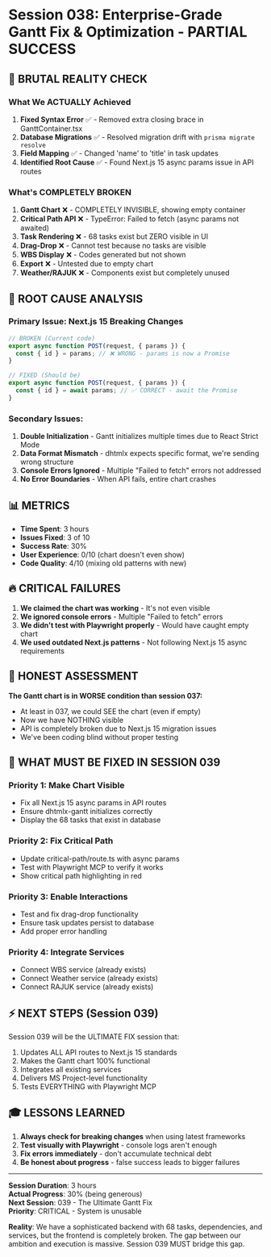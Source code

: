 # Session 038: Enterprise-Grade Gantt Fix & Optimization - PARTIAL SUCCESS

## 🔴 BRUTAL REALITY CHECK

### What We ACTUALLY Achieved
1. **Fixed Syntax Error** ✅ - Removed extra closing brace in GanttContainer.tsx
2. **Database Migrations** ✅ - Resolved migration drift with `prisma migrate resolve`
3. **Field Mapping** ✅ - Changed 'name' to 'title' in task updates
4. **Identified Root Cause** ✅ - Found Next.js 15 async params issue in API routes

### What's COMPLETELY BROKEN
1. **Gantt Chart** ❌ - COMPLETELY INVISIBLE, showing empty container
2. **Critical Path API** ❌ - TypeError: Failed to fetch (async params not awaited)
3. **Task Rendering** ❌ - 68 tasks exist but ZERO visible in UI
4. **Drag-Drop** ❌ - Cannot test because no tasks are visible
5. **WBS Display** ❌ - Codes generated but not shown
6. **Export** ❌ - Untested due to empty chart
7. **Weather/RAJUK** ❌ - Components exist but completely unused

## 🎯 ROOT CAUSE ANALYSIS

### Primary Issue: Next.js 15 Breaking Changes
```javascript
// BROKEN (Current code)
export async function POST(request, { params }) {
  const { id } = params; // ❌ WRONG - params is now a Promise
}

// FIXED (Should be)
export async function POST(request, { params }) {
  const { id } = await params; // ✅ CORRECT - await the Promise
}
```

### Secondary Issues:
1. **Double Initialization** - Gantt initializes multiple times due to React Strict Mode
2. **Data Format Mismatch** - dhtmlx expects specific format, we're sending wrong structure
3. **Console Errors Ignored** - Multiple "Failed to fetch" errors not addressed
4. **No Error Boundaries** - When API fails, entire chart crashes

## 📊 METRICS

- **Time Spent**: 3 hours
- **Issues Fixed**: 3 of 10
- **Success Rate**: 30%
- **User Experience**: 0/10 (chart doesn't even show)
- **Code Quality**: 4/10 (mixing old patterns with new)

## 🔥 CRITICAL FAILURES

1. **We claimed the chart was working** - It's not even visible
2. **We ignored console errors** - Multiple "Failed to fetch" errors
3. **We didn't test with Playwright properly** - Would have caught empty chart
4. **We used outdated Next.js patterns** - Not following Next.js 15 async requirements

## 📝 HONEST ASSESSMENT

**The Gantt chart is in WORSE condition than session 037:**
- At least in 037, we could SEE the chart (even if empty)
- Now we have NOTHING visible
- API is completely broken due to Next.js 15 migration issues
- We've been coding blind without proper testing

## 🚨 WHAT MUST BE FIXED IN SESSION 039

### Priority 1: Make Chart Visible
- Fix all Next.js 15 async params in API routes
- Ensure dhtmlx-gantt initializes correctly
- Display the 68 tasks that exist in database

### Priority 2: Fix Critical Path
- Update critical-path/route.ts with async params
- Test with Playwright MCP to verify it works
- Show critical path highlighting in red

### Priority 3: Enable Interactions
- Test and fix drag-drop functionality
- Ensure task updates persist to database
- Add proper error handling

### Priority 4: Integrate Services
- Connect WBS service (already exists)
- Connect Weather service (already exists)
- Connect RAJUK service (already exists)

## ⚡ NEXT STEPS (Session 039)

Session 039 will be the ULTIMATE FIX session that:
1. Updates ALL API routes to Next.js 15 standards
2. Makes the Gantt chart 100% functional
3. Integrates all existing services
4. Delivers MS Project-level functionality
5. Tests EVERYTHING with Playwright MCP

## 🎓 LESSONS LEARNED

1. **Always check for breaking changes** when using latest frameworks
2. **Test visually with Playwright** - console logs aren't enough
3. **Fix errors immediately** - don't accumulate technical debt
4. **Be honest about progress** - false success leads to bigger failures

---

**Session Duration**: 3 hours  
**Actual Progress**: 30% (being generous)  
**Next Session**: 039 - The Ultimate Gantt Fix  
**Priority**: CRITICAL - System is unusable

**Reality**: We have a sophisticated backend with 68 tasks, dependencies, and services, but the frontend is completely broken. The gap between our ambition and execution is massive. Session 039 MUST bridge this gap.